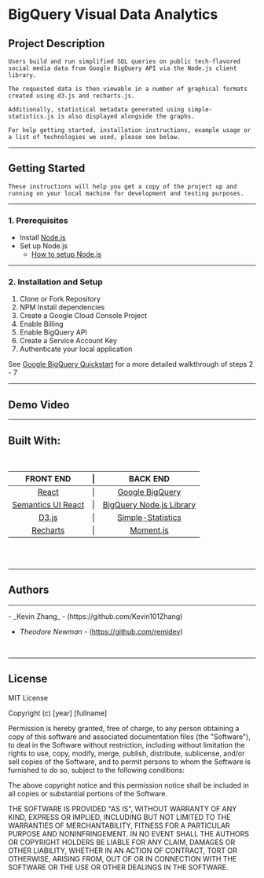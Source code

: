# BigQuery Visual Data Analytics

## Project Description

```
Users build and run simplified SQL queries on public tech-flavored social media data from Google BigQuery API via the Node.js client library.

The requested data is then viewable in a number of graphical formats created using d3.js and recharts.js.

Additionally, statistical metadata generated using simple-statistics.js is also displayed alongside the graphs.

For help getting started, installation instructions, example usage or a list of technologies we used, please see below.
```

<hr>

## Getting Started

    These instructions will help you get a copy of the project up and running on your local machine for development and testing purposes.

<hr>

### 1. Prerequisites

- Install [Node.js](https://nodejs.org/en/download/)
- Set up Node.js
  - [How to setup Node.js](https://cloud.google.com/nodejs/docs/setup)
    <br>

<hr>

### 2. Installation and Setup

1. Clone or Fork Repository
2. NPM Install dependencies
3. Create a Google Cloud Console Project
4. Enable Billing
5. Enable BigQuery API
6. Create a Service Account Key
7. Authenticate your local application

See [Google BigQuery Quickstart](https://cloud.google.com/bigquery/docs/quickstarts/quickstart-client-libraries#before-you-begin) for a more detailed walkthrough of steps 2 - 7
<br>

<hr>

## Demo Video

<hr>

## Built With:

<br>

|                      FRONT END                       | \|  |                            BACK END                            |
| :--------------------------------------------------: | :-: | :------------------------------------------------------------: |
|            [React](https://reactjs.org/)             | \|  |     [Google BigQuery](https://cloud.google.com/bigquery/)      |
| [Semantics UI React](https://react.semantic-ui.com/) | \|  | [BigQuery Node.js Library](https://cloud.google.com/bigquery/) |
|              [D3.js](https://d3js.org/)              | \|  |       [Simple-Statistics](https://simplestatistics.org/)       |
|      [Recharts](http://recharts.org/en-US/blog)      | \|  |               [Moment.js](https://momentjs.com/)               |

<br>
<br>

<hr>

## Authors
<hr>
- _Kevin Zhang_ - (https://github.com/Kevin101Zhang)

- _Theodore Newman_ - (https://github.com/remidev)
<br>
<hr>

## License

MIT License

Copyright (c) [year] [fullname]

Permission is hereby granted, free of charge, to any person obtaining a copy
of this software and associated documentation files (the "Software"), to deal
in the Software without restriction, including without limitation the rights
to use, copy, modify, merge, publish, distribute, sublicense, and/or sell
copies of the Software, and to permit persons to whom the Software is
furnished to do so, subject to the following conditions:

The above copyright notice and this permission notice shall be included in all
copies or substantial portions of the Software.

THE SOFTWARE IS PROVIDED "AS IS", WITHOUT WARRANTY OF ANY KIND, EXPRESS OR
IMPLIED, INCLUDING BUT NOT LIMITED TO THE WARRANTIES OF MERCHANTABILITY,
FITNESS FOR A PARTICULAR PURPOSE AND NONINFRINGEMENT. IN NO EVENT SHALL THE
AUTHORS OR COPYRIGHT HOLDERS BE LIABLE FOR ANY CLAIM, DAMAGES OR OTHER
LIABILITY, WHETHER IN AN ACTION OF CONTRACT, TORT OR OTHERWISE, ARISING FROM,
OUT OF OR IN CONNECTION WITH THE SOFTWARE OR THE USE OR OTHER DEALINGS IN THE
SOFTWARE.
